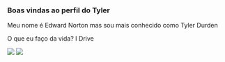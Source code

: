 ### Boas vindas ao perfil do Tyler

Meu nome é Edward Norton mas sou mais conhecido como Tyler Durden

O que eu faço da vida? I Drive

![](https://media.tenor.com/3BKMk6jnFQIAAAAM/tyler-durden.gif)
![](https://media.tenor.com/I-bF9z0vCcgAAAAM/drive2011-%D0%B6%D0%B4%D1%83.gif)
